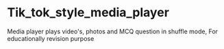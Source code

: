# Tik_tok_style_media_player
Media player plays video's, photos and MCQ question in shuffle mode, For educationally revision purpose
